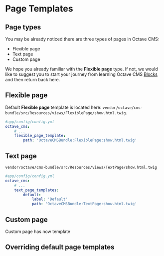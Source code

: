 Page Templates
==============

## Page types

You may be already noticed there are three types of pages in Octave CMS:

* Flexible page
* Text page
* Custom page

We hope you already familiar with the **Flexible page** type. 
If not, we would like to suggest you to start your journey from learning Octave CMS [Blocks](/docs/developers-guide/cms-in-details/blocks.md) and then return back here. 

## Flexible page



Default **Flexible page** template is located here: `vendor/octave/cms-bundle/src/Resources/views/FlexiblePage/show.html.twig`. 


```yaml
#app/config/config.yml
octave_cms:
    # ...
    flexible_page_template:
        path: 'OctaveCMSBundle:FlexiblePage:show.html.twig'
```



## Text page

`vendor/octave/cms-bundle/src/Resources/views/TextPage/show.html.twig`

```yaml
#app/config/config.yml
octave_cms:
    # ...
    text_page_templates:
        default:
            label: 'Default'
            path: 'OctaveCMSBundle:TextPage:show.html.twig'
```



## Custom page

Custom page has now template

## Overriding default page templates
